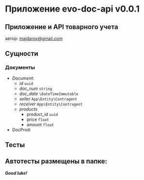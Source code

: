 #  Приложение evo-doc-api v0.0.1 
## Приложение и API товарного учета 

автор: majdarov@gmail.com

##  Сущности

### Документы 
- *Document*:
    - *id* `uuid`
    - *doc_num* `string`
    - *doc_date* `\DateTimeImmutable`
    - *seller* `App\Entity\Contragent`
    - *receiver* `App\Entity\Contragent`
    - *products*
        - product_id `uuid`
        - price `float`
        - amount `float`
- DocProd:

## Тесты


## Автотесты размещены в папке:

***Good luke!***
